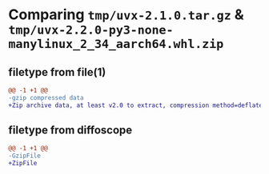 # Comparing `tmp/uvx-2.1.0.tar.gz` & `tmp/uvx-2.2.0-py3-none-manylinux_2_34_aarch64.whl.zip`

## filetype from file(1)

```diff
@@ -1 +1 @@
-gzip compressed data
+Zip archive data, at least v2.0 to extract, compression method=deflate
```

## filetype from diffoscope

```diff
@@ -1 +1 @@
-GzipFile
+ZipFile
```

